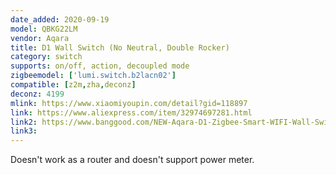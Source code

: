 ```yaml
---
date_added: 2020-09-19
model: QBKG22LM
vendor: Aqara
title: D1 Wall Switch (No Neutral, Double Rocker)
category: switch
supports: on/off, action, decoupled mode
zigbeemodel: ['lumi.switch.b2lacn02']
compatible: [z2m,zha,deconz]
deconz: 4199
mlink: https://www.xiaomiyoupin.com/detail?gid=118897
link: https://www.aliexpress.com/item/32974697281.html
link2: https://www.banggood.com/NEW-Aqara-D1-Zigbee-Smart-WIFI-Wall-Switch-1-or-2-or-3-Gang-LIVE-or-NEUTRAL-LINE-Xiaomi-Mijia-APP-Remote-Controller-p-1644324.html
link3: 
---
```


Doesn't work as a router and doesn't support power meter.
